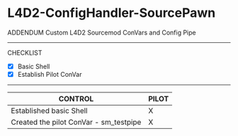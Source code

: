 # L4D2-ConfigHandler-SourcePawn
ADDENDUM
Custom L4D2 Sourcemod ConVars and Config Pipe
***
CHECKLIST
- [x] Basic Shell
- [x] Establish Pilot ConVar

***

CONTROL | PILOT
------------ | -------------
Established basic Shell | X
Created the pilot ConVar - sm_testpipe | X
